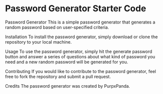 # Password Generator Starter Code
Password Generator
This is a simple password generator that generates a random password based on user-specified criteria.

Installation
To install the password generator, simply download or clone the repository to your local machine.

Usage
To use the password generator, simply hit the generate password button and answer a series of questions about what kind of password you need and a new random password will be generated for you.

Contributing
If you would like to contribute to the password generator, feel free to fork the repository and submit a pull request.

Credits
The password generator was created by PurpxPanda.

